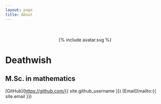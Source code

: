 ```yaml
---
layout: page
title: About
---
```

<br>
<br>
<center>
{% include avatar.svg %}
</center>

# Deathwish
## M.Sc. in mathematics

[GitHub](https://github.com/{{ site.github_username }})
[Email](mailto:{{ site.email }})
